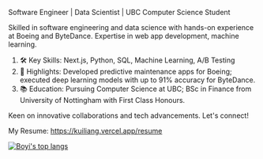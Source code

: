Software Engineer | Data Scientist | UBC Computer Science Student

Skilled in software engineering and data science with hands-on experience at Boeing and ByteDance. Expertise in web app development, machine learning.

1. 🛠 Key Skills: Next.js, Python, SQL, Machine Learning, A/B Testing
2. 💼 Highlights: Developed predictive maintenance apps for Boeing; executed deep learning models with up to 91% accuracy for ByteDance.
3. 📚 Education: Pursuing Computer Science at UBC; BSc in Finance from University of Nottingham with First Class Honours.

Keen on innovative collaborations and tech advancements. Let's connect!

My Resume: https://kuiliang.vercel.app/resume

[![Boyi's top langs](https://github-readme-stats.vercel.app/api/top-langs?username=Crayon-ShinChan&theme=tokyonight)](#typescriptjavascript)
